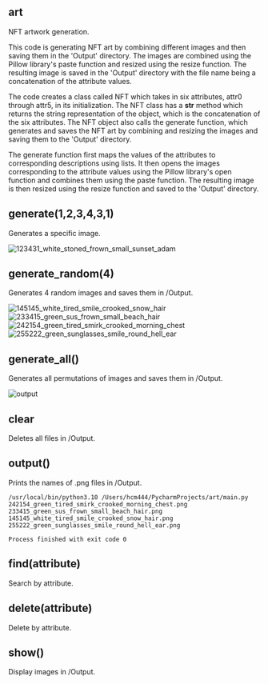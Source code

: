 ## art

NFT artwork generation.

This code is generating NFT art by combining different images and then saving them in the 'Output' directory. The images are combined using the Pillow library's paste function and resized using the resize function. The resulting image is saved in the 'Output' directory with the file name being a concatenation of the attribute values.

The code creates a class called NFT which takes in six attributes, attr0 through attr5, in its initialization. The NFT class has a __str__ method which returns the string representation of the object, which is the concatenation of the six attributes. The NFT object also calls the generate function, which generates and saves the NFT art by combining and resizing the images and saving them to the 'Output' directory.

The generate function first maps the values of the attributes to corresponding descriptions using lists. It then opens the images corresponding to the attribute values using the Pillow library's open function and combines them using the paste function. The resulting image is then resized using the resize function and saved to the 'Output' directory.

## generate(1,2,3,4,3,1)

Generates a specific image.

![123431_white_stoned_frown_small_sunset_adam](https://user-images.githubusercontent.com/32826270/204912590-5eef9865-fb71-4470-9175-fbe0217f3ba8.png)

## generate_random(4)

Generates 4 random images and saves them in /Output.

![145145_white_tired_smile_crooked_snow_hair](https://user-images.githubusercontent.com/32826270/204912407-94c5d820-617e-4ccc-96e8-f97bc090bcdf.png)
![233415_green_sus_frown_small_beach_hair](https://user-images.githubusercontent.com/32826270/204912409-16fad186-a2ff-498c-a62d-9653d3bd2f78.png)
![242154_green_tired_smirk_crooked_morning_chest](https://user-images.githubusercontent.com/32826270/204912411-6a3d769b-cfb2-44e7-9c44-595815e85e18.png)
![255222_green_sunglasses_smile_round_hell_ear](https://user-images.githubusercontent.com/32826270/204912413-d33a54f9-8ad4-4838-8292-dd6a4fcbdd78.png)

## generate_all()

Generates all permutations of images and saves them in /Output.

![output](https://user-images.githubusercontent.com/32826270/210912088-f77e66f3-2955-47f3-a572-1eac57c8d8a3.png)


## clear

Deletes all files in /Output.

## output()

Prints the names of .png files in /Output.
```
/usr/local/bin/python3.10 /Users/hcm444/PycharmProjects/art/main.py 
242154_green_tired_smirk_crooked_morning_chest.png
233415_green_sus_frown_small_beach_hair.png
145145_white_tired_smile_crooked_snow_hair.png
255222_green_sunglasses_smile_round_hell_ear.png

Process finished with exit code 0

```

## find(attribute)

Search by attribute.

## delete(attribute)

Delete by attribute.

## show()

Display images in /Output.
